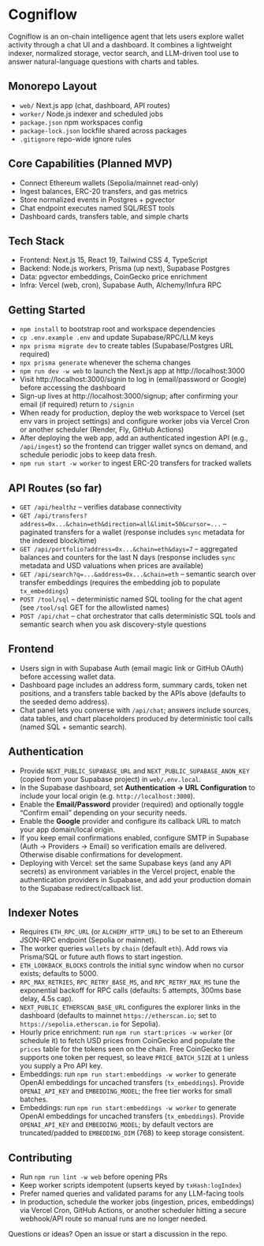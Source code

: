 # Cogniflow

Cogniflow is an on-chain intelligence agent that lets users explore wallet activity through a chat UI and a dashboard. It combines a lightweight indexer, normalized storage, vector search, and LLM-driven tool use to answer natural-language questions with charts and tables.

## Monorepo Layout

- `web/` Next.js app (chat, dashboard, API routes)
- `worker/` Node.js indexer and scheduled jobs
- `package.json` npm workspaces config
- `package-lock.json` lockfile shared across packages
- `.gitignore` repo-wide ignore rules

## Core Capabilities (Planned MVP)

- Connect Ethereum wallets (Sepolia/mainnet read-only)
- Ingest balances, ERC-20 transfers, and gas metrics
- Store normalized events in Postgres + pgvector
- Chat endpoint executes named SQL/REST tools
- Dashboard cards, transfers table, and simple charts

## Tech Stack

- Frontend: Next.js 15, React 19, Tailwind CSS 4, TypeScript
- Backend: Node.js workers, Prisma (up next), Supabase Postgres
- Data: pgvector embeddings, CoinGecko price enrichment
- Infra: Vercel (web, cron), Supabase Auth, Alchemy/Infura RPC

## Getting Started

- `npm install` to bootstrap root and workspace dependencies
- `cp .env.example .env` and update Supabase/RPC/LLM keys
- `npx prisma migrate dev` to create tables (Supabase/Postgres URL required)
- `npx prisma generate` whenever the schema changes
- `npm run dev -w web` to launch the Next.js app at http://localhost:3000
- Visit http://localhost:3000/signin to log in (email/password or Google) before accessing the dashboard
- Sign-up lives at http://localhost:3000/signup; after confirming your email (if required) return to `/signin`
- When ready for production, deploy the web workspace to Vercel (set env vars in project settings) and configure worker jobs via Vercel Cron or another scheduler (Render, Fly, GitHub Actions)
- After deploying the web app, add an authenticated ingestion API (e.g., `/api/ingest`) so the frontend can trigger wallet syncs on demand, and schedule periodic jobs to keep data fresh.
- `npm run start -w worker` to ingest ERC-20 transfers for tracked wallets

## API Routes (so far)

- `GET /api/healthz` – verifies database connectivity
- `GET /api/transfers?address=0x...&chain=eth&direction=all&limit=50&cursor=...` – paginated transfers for a wallet (response includes `sync` metadata for the indexed block/time)
- `GET /api/portfolio?address=0x...&chain=eth&days=7` – aggregated balances and counters for the last N days (response includes `sync` metadata and USD valuations when prices are available)
- `GET /api/search?q=...&address=0x...&chain=eth` – semantic search over transfer embeddings (requires the embedding job to populate `tx_embeddings`)
- `POST /tool/sql` – deterministic named SQL tooling for the chat agent (see `/tool/sql` GET for the allowlisted names)
- `POST /api/chat` – chat orchestrator that calls deterministic SQL tools and semantic search when you ask discovery-style questions

## Frontend

- Users sign in with Supabase Auth (email magic link or GitHub OAuth) before accessing wallet data.
- Dashboard page includes an address form, summary cards, token net positions, and a transfers table backed by the APIs above (defaults to the seeded demo address).
- Chat panel lets you converse with `/api/chat`; answers include sources, data tables, and chart placeholders produced by deterministic tool calls (named SQL + semantic search).

## Authentication

- Provide `NEXT_PUBLIC_SUPABASE_URL` and `NEXT_PUBLIC_SUPABASE_ANON_KEY` (copied from your Supabase project) in `web/.env.local`.
- In the Supabase dashboard, set **Authentication → URL Configuration** to include your local origin (e.g. `http://localhost:3000`).
- Enable the **Email/Password** provider (required) and optionally toggle “Confirm email” depending on your security needs.
- Enable the **Google** provider and configure its callback URL to match your app domain/local origin.
- If you keep email confirmations enabled, configure SMTP in Supabase (Auth → Providers → Email) so verification emails are delivered. Otherwise disable confirmations for development.
- Deploying with Vercel: set the same Supabase keys (and any API secrets) as environment variables in the Vercel project, enable the authentication providers in Supabase, and add your production domain to the Supabase redirect/callback list.

## Indexer Notes

- Requires `ETH_RPC_URL` (or `ALCHEMY_HTTP_URL`) to be set to an Ethereum JSON-RPC endpoint (Sepolia or mainnet).
- The worker queries `wallets` by `chain` (default `eth`). Add rows via Prisma/SQL or future auth flows to start ingestion.
- `ETH_LOOKBACK_BLOCKS` controls the initial sync window when no cursor exists; defaults to 5000.
- `RPC_MAX_RETRIES`, `RPC_RETRY_BASE_MS`, and `RPC_RETRY_MAX_MS` tune the exponential backoff for RPC calls (defaults: 5 attempts, 300ms base delay, 4.5s cap).
- `NEXT_PUBLIC_ETHERSCAN_BASE_URL` configures the explorer links in the dashboard (defaults to mainnet `https://etherscan.io`; set to `https://sepolia.etherscan.io` for Sepolia).
- Hourly price enrichment: run `npm run start:prices -w worker` (or schedule it) to fetch USD prices from CoinGecko and populate the `prices` table for the tokens seen on the chain. Free CoinGecko tier supports one token per request, so leave `PRICE_BATCH_SIZE` at `1` unless you supply a Pro API key.
- Embeddings: run `npm run start:embeddings -w worker` to generate OpenAI embeddings for uncached transfers (`tx_embeddings`). Provide `OPENAI_API_KEY` and `EMBEDDING_MODEL`; the free tier works for small batches.
- Embeddings: run `npm run start:embeddings -w worker` to generate OpenAI embeddings for uncached transfers (`tx_embeddings`). Provide `OPENAI_API_KEY` and `EMBEDDING_MODEL`; by default vectors are truncated/padded to `EMBEDDING_DIM` (768) to keep storage consistent.

## Contributing

- Run `npm run lint -w web` before opening PRs
- Keep worker scripts idempotent (upserts keyed by `txHash:logIndex`)
- Prefer named queries and validated params for any LLM-facing tools
- In production, schedule the worker jobs (ingestion, prices, embeddings) via Vercel Cron, GitHub Actions, or another scheduler hitting a secure webhook/API route so manual runs are no longer needed.

Questions or ideas? Open an issue or start a discussion in the repo.
